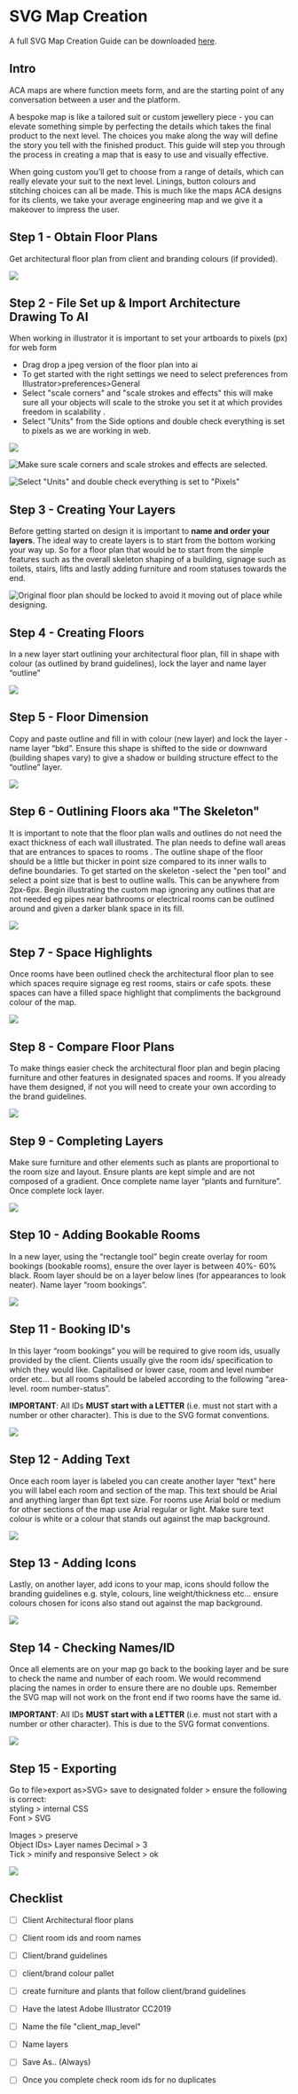 # SVG Map Creation

A full SVG Map Creation Guide can be downloaded [here](https://drive.google.com/file/d/1kET2-SLBKJJUJZK0ra7pqyX9GvCI_08_/view).

## Intro

ACA maps are where function meets form, and are the starting point of any conversation between a user and the platform.

A bespoke map is like a tailored suit or custom jewellery piece - you can elevate something simple by perfecting the details which takes the final product to the next level. The choices you make along the way will define the story you tell with the finished product. This guide will step you through the process in creating a map that is easy to use and visually effective.

When going custom you’ll get to choose from a range of details, which can really elevate your suit to the next level. Linings, button colours and stitching choices can all be made. This is much like the maps ACA designs for its clients, we take your average engineering map and we give it a makeover to impress the user.

## Step 1 - Obtain Floor Plans

Get architectural floor plan from client and branding colours \(if provided\).

![](../../.gitbook/assets/image%20%283%29.png)

## Step 2 - File Set up & Import Architecture Drawing To AI 

When working in illustrator it is important to set your artboards to pixels \(px\) for web form

* Drag drop a jpeg version of the floor plan into ai
* To get started with the right settings we need to select preferences from Illustrator&gt;preferences&gt;General
* Select "scale corners" and "scale strokes and effects" this will make sure all your objects will scale to the stroke you set it at which provides freedom in scalability .
* Select "Units" from the Side options and double check everything is set to pixels as we are working in web.

![](../../.gitbook/assets/screen-shot-2019-10-11-at-12.34.26-pm.png)

![Make sure scale corners and scale strokes and effects are selected.](../../.gitbook/assets/screen-shot-2019-10-11-at-12.35.27-pm.png)

![Select &quot;Units&quot; and double check everything is set to &quot;Pixels&quot;](../../.gitbook/assets/screen-shot-2019-10-11-at-12.36.51-pm.png)

## Step 3 - Creating Your Layers

Before getting started on design it is important to **name and order your layers**.  The ideal way to create layers is to start from the bottom working your way up. So for a floor plan that would be to start from the simple features such as the overall skeleton shaping of a building, signage such as toilets, stairs, lifts and lastly adding furniture and room statuses towards the end. 



![Original floor plan should be locked to avoid it moving out of place while designing.](../../.gitbook/assets/screen-shot-2019-10-11-at-12.51.47-pm.png)

## Step 4 - Creating Floors

In a new layer start outlining your architectural floor plan, fill in shape with colour \(as outlined by brand guidelines\), lock the layer and name layer “outline”

![](../../.gitbook/assets/image%20%2810%29.png)

## Step 5 - Floor Dimension 

Copy and paste outline and fill in with colour \(new layer\) and lock the layer - name layer “bkd”. Ensure this shape is shifted to the side or downward \(building shapes vary\) to give a shadow or building structure effect to the “outline” layer.

![](../../.gitbook/assets/image%20%281%29.png)

## Step 6 - Outlining Floors aka "The Skeleton"

It is important to note that the floor plan walls and outlines do not need the exact thickness of each wall illustrated. The plan needs to define wall areas that are entrances to spaces to rooms . The outline shape of the floor should be a little but thicker in point size compared to its inner walls to define boundaries. To get started on the skeleton -select the "pen tool" and select a point size that is best to outline walls. This can be anywhere from 2px-6px. Begin illustrating the custom map ignoring any outlines that are not needed eg pipes near bathrooms or electrical rooms can be outlined around and given a darker blank space in its fill.

![](../../.gitbook/assets/image%20%282%29.png)

## Step 7 - Space Highlights

Once rooms have been outlined check the architectural floor plan to see which spaces require signage eg rest rooms, stairs or cafe spots. these spaces can have a filled space highlight that compliments the background colour of the map.

![](../../.gitbook/assets/image%20%286%29.png)

## Step 8 - Compare Floor Plans

To make things easier check the architectural floor plan and begin placing furniture and other features in designated spaces and rooms. If you already have them designed, if not you will need to create your own according to the brand guidelines.

![](../../.gitbook/assets/image%20%2815%29.png)

## Step 9 - Completing Layers

Make sure furniture and other elements such as plants are proportional to the room size and layout. Ensure plants are kept simple and are not composed of a gradient. Once complete name layer “plants and furniture”. Once complete lock layer.

![](../../.gitbook/assets/image%20%285%29.png)

## Step 10 - Adding Bookable Rooms

In a new layer, using the “rectangle tool” begin create overlay for room bookings \(bookable rooms\), ensure the over layer is between 40%- 60% black. Room layer should be on a layer below lines \(for appearances to look neater\). Name layer “room bookings”.

![](../../.gitbook/assets/image%20%2813%29.png)

## Step 11 - Booking ID's

In this layer “room bookings” you will be required to give room ids, usually provided by the client. Clients usually give the room ids/ specification to which they would like. Capitalised or lower case, room and level number order etc... but all rooms should be labeled according to the following “area- level. room number-status”.

**IMPORTANT**: All IDs **MUST start with a LETTER** \(i.e. must not start with a number or other character\). This is due to the SVG format conventions.

![](../../.gitbook/assets/image%20%288%29.png)

## Step 12 - Adding Text

Once each room layer is labeled you can create another layer “text” here you will label each room and section of the map. This text should be Arial and anything larger than 6pt text size. For rooms use Arial bold or medium for other sections of the map use Arial regular or light. Make sure text colour is white or a colour that stands out against the map background.

![](../../.gitbook/assets/image%20%2811%29.png)

## Step 13 - Adding Icons

Lastly, on another layer, add icons to your map, icons should follow the branding guidelines e.g. style, colours, line weight/thickness etc... ensure colours chosen for icons also stand out against the map background.

![](../../.gitbook/assets/image%20%289%29.png)

## Step 14 - Checking Names/ID

Once all elements are on your map go back to the booking layer and be sure to check the name and number of each room. We would recommend placing the names in order to ensure there are no double ups. Remember the SVG map will not work on the front end if two rooms have the same id.

**IMPORTANT**: All IDs **MUST start with a LETTER** \(i.e. must not start with a number or other character\). This is due to the SVG format conventions.

![](../../.gitbook/assets/image.png)

## Step 15 - Exporting

Go to file&gt;export as&gt;SVG&gt; save to designated folder &gt; ensure the following is correct:  
styling &gt; internal CSS  
Font &gt; SVG

Images &gt; preserve  
Object IDs&gt; Layer names Decimal &gt; 3  
Tick &gt; minify and responsive Select &gt; ok

![](../../.gitbook/assets/image%20%2814%29.png)

## Checklist

* [ ] Client Architectural floor plans
* [ ] Client room ids and room names
* [ ] Client/brand guidelines
* [ ] client/brand colour pallet
* [ ] create furniture and plants that follow client/brand guidelines
* [ ] Have the latest Adobe Illustrator CC2019
* [ ] Name the file "client\_map\_level"
* [ ] Name layers
* [ ] Save As.. \(Always\)
* [ ] Once you complete check room ids for no duplicates

